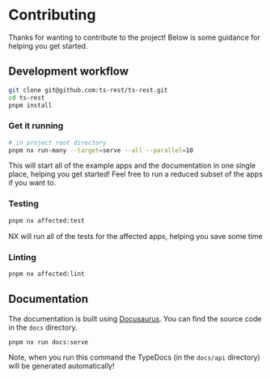 # Contributing

Thanks for wanting to contribute to the project! Below is some guidance for helping you get started.

## Development workflow

```bash
git clone git@github.com:ts-rest/ts-rest.git
cd ts-rest
pnpm install
```

### Get it running

```bash
# in project root directory
pnpm nx run-many --target=serve --all --parallel=10
```

This will start all of the example apps and the documentation in one single place, helping you get started! Feel free to run a reduced subset of the apps if you want to.

### Testing

```bash
pnpm nx affected:test
```

NX will run all of the tests for the affected apps, helping you save some time

### Linting

```bash
pnpm nx affected:lint
```

## Documentation

The documentation is built using [Docusaurus](https://docusaurus.io/). You can find the source code in the `docs` directory.

```
pnpm nx run docs:serve
```

Note, when you run this command the TypeDocs (in the `docs/api` directory) will be generated automatically!
